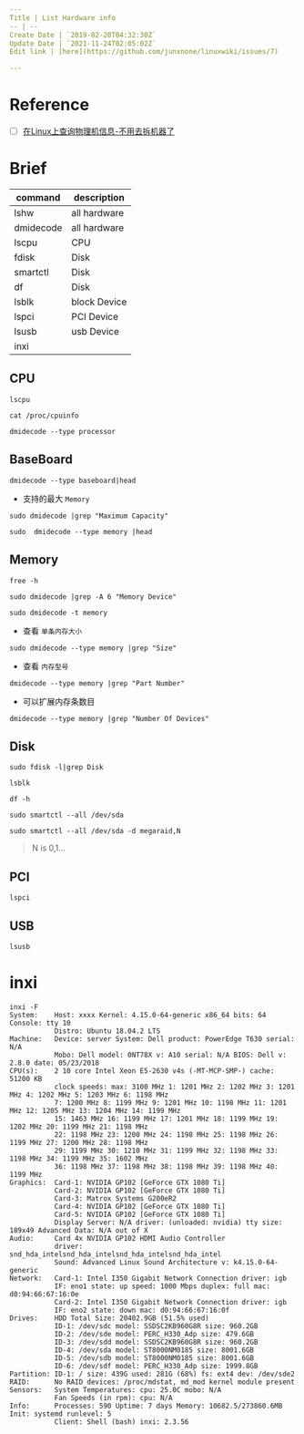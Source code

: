 ```yaml
---
Title | List Hardware info
-- | --
Create Date | `2019-02-20T04:32:30Z`
Update Date | `2021-11-24T02:05:02Z`
Edit link | [here](https://github.com/junxnone/linuxwiki/issues/7)

---
```

# Reference
- [ ] [在Linux上查询物理机信息-不用去拆机器了](https://www.cnblogs.com/operationhome/p/12486702.html)

# Brief

command | description
-- | -- 
lshw | all hardware
dmidecode |  all hardware
lscpu | CPU
fdisk | Disk
smartctl | Disk
df  | Disk
lsblk | block Device
lspci | PCI Device
lsusb | usb Device
inxi |

## CPU
```
lscpu
```
```
cat /proc/cpuinfo
```
```
dmidecode --type processor
```

## BaseBoard
```
dmidecode --type baseboard|head 
```
- 支持的最大 `Memory`
```
sudo dmidecode |grep "Maximum Capacity" 
```
```
sudo  dmidecode --type memory |head 
```

## Memory
```
free -h
```
```
sudo dmidecode |grep -A 6 "Memory Device"
```
```
sudo dmidecode -t memory
```
- 查看 `单条内存大小`
```
sudo dmidecode --type memory |grep "Size"
```
- 查看 `内存型号`
```
dmidecode --type memory |grep "Part Number"
```
- 可以扩展内存条数目
```
dmidecode --type memory |grep "Number Of Devices"
```

## Disk
```
sudo fdisk -l|grep Disk
```
```
lsblk
```
```
df -h
```
```
sudo smartctl --all /dev/sda
```
```
sudo smartctl --all /dev/sda -d megaraid,N
```
> N is 0,1...


## PCI
```
lspci
```

## USB
```
lsusb
```

# inxi
```
inxi -F
System:    Host: xxxx Kernel: 4.15.0-64-generic x86_64 bits: 64 Console: tty 10
           Distro: Ubuntu 18.04.2 LTS
Machine:   Device: server System: Dell product: PowerEdge T630 serial: N/A
           Mobo: Dell model: 0NT78X v: A10 serial: N/A BIOS: Dell v: 2.8.0 date: 05/23/2018
CPU(s):    2 10 core Intel Xeon E5-2630 v4s (-MT-MCP-SMP-) cache: 51200 KB
           clock speeds: max: 3100 MHz 1: 1201 MHz 2: 1202 MHz 3: 1201 MHz 4: 1202 MHz 5: 1203 MHz 6: 1198 MHz
           7: 1200 MHz 8: 1199 MHz 9: 1201 MHz 10: 1198 MHz 11: 1201 MHz 12: 1205 MHz 13: 1204 MHz 14: 1199 MHz
           15: 1463 MHz 16: 1199 MHz 17: 1201 MHz 18: 1199 MHz 19: 1202 MHz 20: 1199 MHz 21: 1198 MHz
           22: 1198 MHz 23: 1200 MHz 24: 1198 MHz 25: 1198 MHz 26: 1199 MHz 27: 1200 MHz 28: 1198 MHz
           29: 1199 MHz 30: 1210 MHz 31: 1199 MHz 32: 1198 MHz 33: 1198 MHz 34: 1199 MHz 35: 1602 MHz
           36: 1198 MHz 37: 1198 MHz 38: 1198 MHz 39: 1198 MHz 40: 1199 MHz
Graphics:  Card-1: NVIDIA GP102 [GeForce GTX 1080 Ti]
           Card-2: NVIDIA GP102 [GeForce GTX 1080 Ti]
           Card-3: Matrox Systems G200eR2
           Card-4: NVIDIA GP102 [GeForce GTX 1080 Ti]
           Card-5: NVIDIA GP102 [GeForce GTX 1080 Ti]
           Display Server: N/A driver: (unloaded: nvidia) tty size: 189x49 Advanced Data: N/A out of X
Audio:     Card 4x NVIDIA GP102 HDMI Audio Controller
           driver: snd_hda_intelsnd_hda_intelsnd_hda_intelsnd_hda_intel
           Sound: Advanced Linux Sound Architecture v: k4.15.0-64-generic
Network:   Card-1: Intel I350 Gigabit Network Connection driver: igb
           IF: eno1 state: up speed: 1000 Mbps duplex: full mac: d0:94:66:67:16:0e
           Card-2: Intel I350 Gigabit Network Connection driver: igb
           IF: eno2 state: down mac: d0:94:66:67:16:0f
Drives:    HDD Total Size: 20402.9GB (51.5% used)
           ID-1: /dev/sdc model: SSDSC2KB960G8R size: 960.2GB
           ID-2: /dev/sde model: PERC_H330_Adp size: 479.6GB
           ID-3: /dev/sdd model: SSDSC2KB960G8R size: 960.2GB
           ID-4: /dev/sda model: ST8000NM0185 size: 8001.6GB
           ID-5: /dev/sdb model: ST8000NM0185 size: 8001.6GB
           ID-6: /dev/sdf model: PERC_H330_Adp size: 1999.8GB
Partition: ID-1: / size: 439G used: 281G (68%) fs: ext4 dev: /dev/sde2
RAID:      No RAID devices: /proc/mdstat, md_mod kernel module present
Sensors:   System Temperatures: cpu: 25.0C mobo: N/A
           Fan Speeds (in rpm): cpu: N/A
Info:      Processes: 590 Uptime: 7 days Memory: 10682.5/273860.6MB Init: systemd runlevel: 5
           Client: Shell (bash) inxi: 2.3.56
```
